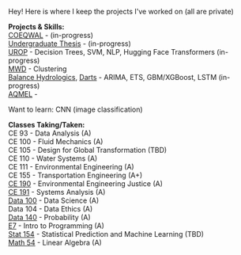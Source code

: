 Hey! Here is where I keep the projects I've worked on (all are private)

**Projects & Skills:**  
[COEQWAL](https://github.com/isabellegoebel/coeqwal) - (in-progress)  
[Undergraduate Thesis](https://github.com/isabellegoebel/ceh194) - (in-progress)      
[UROP](https://github.com/isabellegoebel/urop) - Decision Trees, SVM, NLP, Hugging Face Transformers (in-progress)     
[MWD](https://github.com/isabellegoebel/mwd) - Clustering  
[Balance Hydrologics](https://github.com/isabellegoebel/bh), [Darts](https://unit8co.github.io/darts/index.html) - ARIMA, ETS, GBM/XGBoost, LSTM (in-progress)    
[AQMEL](https://github.com/isabellegoebel/aqmel) -   

Want to learn: CNN (image classification)   

**Classes Taking/Taken:**  
CE 93 - Data Analysis (A)  
CE 100 - Fluid Mechanics (A)  
CE 105 - Design for Global Transformation (TBD)  
CE 110 - Water Systems (A)  
CE 111 - Environmental Engineering (A)  
CE 155 - Transportation Engineering (A+)  
[CE 190](https://github.com/isabellegoebel/classes)  - Environmental Engineering Justice (A)  
[CE 191](https://github.com/isabellegoebel/ce191) - Systems Analysis (A)   
[Data 100](https://github.com/isabellegoebel/data100) - Data Science (A)    
Data 104 - Data Ethics (A)  
[Data 140](https://github.com/isabellegoebel/data140) - Probability (A)   
[E7](https://github.com/isabellegoebel/e7) - Intro to Programming (A)  
[Stat 154](https://github.com/isabellegoebel/stat154) - Statistical Prediction and Machine Learning (TBD)   
[Math 54](https://ocw.mit.edu/courses/18-06-linear-algebra-spring-2010/video_galleries/video-lectures/) - Linear Algebra (A)   
